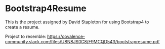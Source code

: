 # Bootstrap4Resume

This is the project assigned by David Stapleton for using Bootstrap4 to create a resume.

Project to resemble:  https://covalence-community.slack.com/files/U8N8JS0C8/F9MCQD543/bootstrapresume.pdf